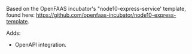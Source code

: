 Based on the OpenFAAS incubator's "node10-express-service' template, found here:
https://github.com/openfaas-incubator/node10-express-template.

Adds:
* OpenAPI integration.